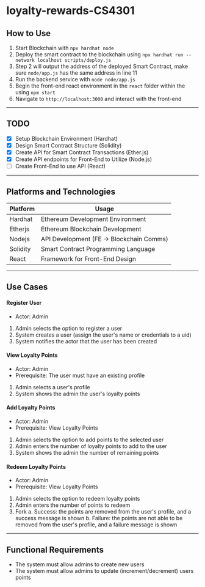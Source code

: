 # loyalty-rewards-CS4301

## How to Use

1. Start Blockchain with
`npx hardhat node`
2. Deploy the smart contract to the blockchain using
`npx hardhat run --network localhost scripts/deploy.js`
3. Step 2 will output the address of the deployed Smart Contract, make sure `node/app.js` has the same address in line 11
4. Run the backend service with
`node node/app.js`
5. Begin the front-end react environment in the `react` folder within the using
`npm start` 
6. Navigate to `http://localhost:3000` and interact with the front-end

---

## TODO

- [X] Setup Blockchain Environment (Hardhat)
- [X] Design Smart Contract Structure (Solidity)
- [X] Create API for Smart Contract Transactions (Ether.js)
- [X] Create API endpoints for Front-End to Utilize (Node.js)
- [ ] Create Front-End to use API (React)

---

## Platforms and Technologies
| Platform | Usage |
| --- | --- |
| Hardhat | Ethereum Development Environment |
| Etherjs | Ethereum Blockchain Development |
| Nodejs | API Development (FE -> Blockchain Comms) |
| Solidity | Smart Contract Programming Language |
| React | Framework for Front-End Design |

---

## Use Cases

#### Register User
- Actor: Admin
1. Admin selects the option to register a user
2. System creates a user (assign the user's name or credentials to a uid)
3. System notifies the actor that the user has been created

#### View Loyalty Points
- Actor: Admin 
- Prerequisite: The user must have an existing profile
1. Admin selects a user's profile
2. System shows the admin the user's loyalty points

#### Add Loyalty Points
- Actor: Admin
- Prerequisite: View Loyalty Points
1. Admin selects the option to add points to the selected user
2. Admin enters the number of loyalty points to add to the user
3. System shows the admin the number of remaining points

#### Redeem Loyalty Points
- Actor: Admin
- Prerequisite: View Loyalty Points
1. Admin selects the option to redeem loyalty points
2. Admin enters the number of points to redeem
3. Fork
    a. Success: the points are removed from the user's profile, and a success message is shown
    b. Failure: the points are not able to be removed from the user's profile, and a failure message is shown

---

## Functional Requirements

- The system must allow admins to create new users
- The system must allow admins to update (increment/decrement) users points